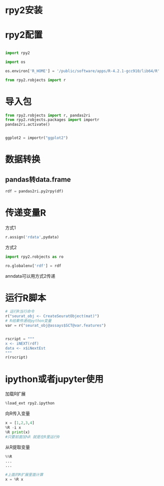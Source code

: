 # rpy2安装

# rpy2配置

```python

import rpy2

import os

os.environ['R_HOME'] = '/public/software/apps/R-4.2.1-gcc910/lib64/R'

from rpy2.robjects import r

```

# 导入包

```python
from rpy2.robjects import r, pandas2ri
from rpy2.robjects.packages import importr
pandas2ri.activate()


ggplot2 = importr("ggplot2")


```

# 数据转换

## pandas转data.frame

```python
rdf = pandas2ri.py2rpy(df)

```

# 传递变量R
方式1
```python
r.assign('rdata',pydata)
```

方式2
```python
import rpy2.robjects as ro

ro.globalenv['rdf'] = rdf
```
anndata可以用方式2传递

# 运行R脚本
```python
# 运行R当行命令
r("seurat_obj <- CreateSeuratObject(mat)")
# R结果传递给python变量
var = r("seurat_obj@assays$SCT@var.features")
```

```python

rscript = """
x <- iNEXT(rdf)
data <- x$iNextEst
"""
r(rscript)

```
# ipython或者jupyter使用
加载R扩展
```python
%load_ext rpy2.ipython
```

向R传入变量
```python
x = [1,2,3,4]
%R -i x
%R print(x)
#只要前面加%R 就是在R里运行0
```


从R提取变量
```python
%%R
...
...

#上面的R扩展里面计算
x = %R x

```